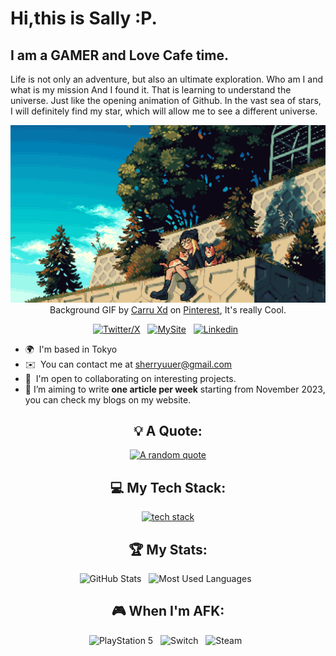 # Hi,this is Sally :P.

## I am a GAMER and Love Cafe time.

Life is not only an adventure, but also an ultimate exploration. Who am I and what is my mission And I found it. That is learning to understand the universe. Just like the opening animation of Github. In the vast sea of stars, I will definitely find my star, which will allow me to see a different universe.

<div align="center">

[![Always Cafe!](assets/header.gif)](https://github.com/sherryuuer)
Background GIF by [Carru Xd](https://jp.pinterest.com/pin/33988172183318873/) on [Pinterest](https://www.pinterest.com/), It's really Cool.

[![Twitter/X](https://skillicons.dev/icons?i=twitter)](https://x.com/sherryuuer) &nbsp;
[![MySite](https://skillicons.dev/icons?i=coffeescript)](https://sherryuuer.github.io/web-apps/) &nbsp;
[![Linkedin](https://skillicons.dev/icons?i=linkedin)](https://www.linkedin.com/in/sherryuuer/) &nbsp;

</div>

- 🌍  I'm based in Tokyo
- ✉️  You can contact me at [sherryuuer@gmail.com](mailto:sherryuuer@gmail.com)
- 🤝  I'm open to collaborating on interesting projects.
- 📝 I’m aiming to write **one article per week** starting from November 2023, you can check my blogs on my website.

<div align="center">

## 💡 A Quote:

[![A random quote](https://quotes-github-readme.vercel.app/api?type=horizontal&theme=dark)](https://github.com/piyushsuthar/github-readme-quotes)

## 💻 My Tech Stack:

[![tech stack](https://skillicons.dev/icons?i=aws,gcp,django,docker,git,html,mysql,js,postgres,py,pytorch,tensorflow,terraform)](https://skillicons.dev)

## 🏆 My Stats:

<p>
    <img height=175 alt="GitHub Stats" src="https://github-readme-stats.vercel.app/api?username=sherryuuer&show_icons=true&count_private=true&theme=dark" />&nbsp;&nbsp;
    <img height=175 alt="Most Used Languages" src="https://github-readme-stats.vercel.app/api/top-langs/?username=sherryuuer&layout=compact&theme=dark" />&nbsp;&nbsp;
</p>

## 🎮 When I'm AFK:

![PlayStation 5](https://img.shields.io/badge/Playstation%205-003791?style=for-the-badge&logo=playstation-5&logoColor=white) &nbsp;
![Switch](https://img.shields.io/badge/Switch-E60012?style=for-the-badge&logo=nintendo-switch&logoColor=white) &nbsp;
![Steam](https://img.shields.io/badge/steam-%23000000.svg?style=for-the-badge&logo=steam&logoColor=white) &nbsp;

</div>

